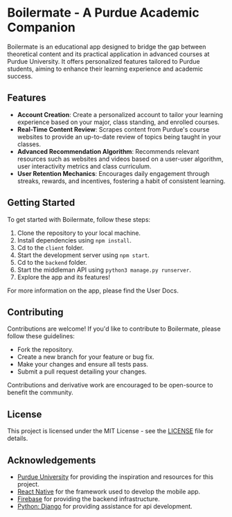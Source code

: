 # Boilermate - A Purdue Academic Companion

Boilermate is an educational app designed to bridge the gap between theoretical content and its practical application in advanced courses at Purdue University. It offers personalized features tailored to Purdue students, aiming to enhance their learning experience and academic success.

## Features

- **Account Creation**: Create a personalized account to tailor your learning experience based on your major, class standing, and enrolled courses.
- **Real-Time Content Review**: Scrapes content from Purdue's course websites to provide an up-to-date review of topics being taught in your classes.
- **Advanced Recommendation Algorithm**: Recommends relevant resources such as websites and videos based on a user-user algorithm, user interactivity metrics and class curriculum.
- **User Retention Mechanics**: Encourages daily engagement through streaks, rewards, and incentives, fostering a habit of consistent learning.

## Getting Started

To get started with Boilermate, follow these steps:

1. Clone the repository to your local machine.
2. Install dependencies using `npm install`.
3. Cd to the `client` folder.
4. Start the development server using `npm start`.
5. Cd to the `backend` folder.
6. Start the middleman API using `python3 manage.py runserver`.
7. Explore the app and its features!

For more information on the app, please find the User Docs.

## Contributing

Contributions are welcome! If you'd like to contribute to Boilermate, please follow these guidelines:

- Fork the repository.
- Create a new branch for your feature or bug fix.
- Make your changes and ensure all tests pass.
- Submit a pull request detailing your changes.

Contributions and derivative work are encouraged to be open-source to benefit the community.

## License

This project is licensed under the MIT License - see the [LICENSE](docs/LICENSE.md) file for details.

## Acknowledgements

- [Purdue University](https://www.purdue.edu/) for providing the inspiration and resources for this project.
- [React Native](https://reactnative.dev/) for the framework used to develop the mobile app.
- [Firebase](https://firebase.google.com/) for providing the backend infrastructure.
- [Python: Django](https://www.djangoproject.com/) for providing assistance for api development.

